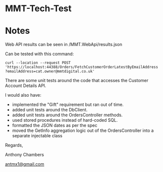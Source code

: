 # MMT-Tech-Test

# Notes

Web API results can be seen in /MMT.WebApi/results.json

Can be tested with this command:

`curl --location --request POST 'https://localhost:44388/Orders/FetchCustomerOrderLatestByEmailAddress?emailAddress=cat.owner@mmtdigital.co.uk'`

There are some unit tests around the code that accesses the Customer Account Details API.

I would also have:
 - implemented the "Gift" requirement but ran out of time.
 - added unit tests around the DbClient.
 - added unit tests around the OrdersController methods.
 - used stored procedures instead of hard-coded SQL.
 - formatted the JSON dates as per the spec
 - moved the GetInfo aggregation logic out of the OrdersController into a separate injectable class


Regards,

Anthony Chambers

antmx1@gmail.com
